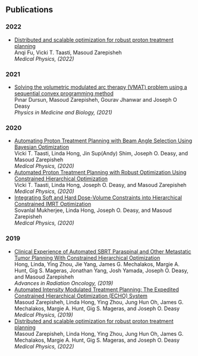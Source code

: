 ## Publications

<!-- ### Cancer Radiotherapy Optimization-->
### 2022
* [Distributed and scalable optimization for robust proton treatment planning](https://aapm.onlinelibrary.wiley.com/doi/10.1002/mp.15897)\
    Anqi Fu, Vicki T. Taasti, Masoud Zarepisheh\
    *Medical Physics, (2022)*
### 2021    
* [Solving the volumetric modulated arc therapy (VMAT) problem using a sequential convex programming method](https://iopscience.iop.org/article/10.1088/1361-6560/abee58/meta)\
    Pınar Dursun, Masoud Zarepisheh, Gourav Jhanwar and Joseph O Deasy\
    *Physics in Medicine and Biology, (2021)*
### 2020      
* [Automating Proton Treatment Planning with Beam Angle Selection Using Bayesian Optimization](https://aapm.onlinelibrary.wiley.com/doi/full/10.1002/mp.14215)\
    Vicki T. Taasti, Linda Hong, Jin Sup(Andy) Shim, Joseph O. Deasy, and Masoud Zarepisheh\
    *Medical Physics, (2020)*
* [Automated Proton Treatment Planning with Robust Optimization Using Constrained Hierarchical Optimization](https://aapm.onlinelibrary.wiley.com/doi/full/10.1002/mp.14148)\
    Vicki T. Taasti, Linda Hong, Joseph O. Deasy, and Masoud Zarepisheh\
    *Medical Physics, (2020)*    
* [Integrating Soft and Hard Dose-Volume Constraints into Hierarchical Constrained IMRT Optimization](https://www.sciencedirect.com/science/article/pii/S2452109419301691)\
    Sovanlal Mukherjee, Linda Hong, Joseph O. Deasy, and Masoud Zarepisheh\
    *Medical Physics, (2020)*
### 2019    
* [Clinical Experience of Automated SBRT Paraspinal and Other Metastatic Tumor Planning With Constrained Hierarchical Optimization](https://aapm.onlinelibrary.wiley.com/doi/10.1002/mp.15897)\
    Hong, Linda, Ying Zhou, Jie Yang, James G. Mechalakos, Margie A. Hunt, Gig S. Mageras, Jonathan Yang, Josh Yamada, Joseph O. Deasy, and Masoud Zarepisheh\
    *Advances in Radiation Oncology, (2019)*
* [Automated Intensity Modulated Treatment Planning: The Expedited Constrained Hierarchical Optimization (ECHO) System](https://aapm.onlinelibrary.wiley.com/doi/full/10.1002/mp.13572)\
   Masoud Zarepisheh, Linda Hong, Ying Zhou, Jung Hun Oh, James G. Mechalakos, Margie A. Hunt, Gig S. Mageras, and Joseph O. Deasy\
    *Medical Physics, (2019)*        
* [Distributed and scalable optimization for robust proton treatment planning](https://aapm.onlinelibrary.wiley.com/doi/10.1002/mp.15897)\
    Masoud Zarepisheh, Linda Hong, Ying Zhou, Jung Hun Oh, James G. Mechalakos, Margie A. Hunt, Gig S. Mageras, and Joseph O. Deasy\
    *Medical Physics, (2022)* 
<!-- ### Multiple Criteria Optimization
* [Distributed and scalable optimization for robust proton treatment planning](https://aapm.onlinelibrary.wiley.com/doi/10.1002/mp.15897)\
    Anqi Fu, Vicki T. Taasti, Masoud Zarepisheh\
    *Medical Physics, (2022)* 
* [Distributed and scalable optimization for robust proton treatment planning](https://aapm.onlinelibrary.wiley.com/doi/10.1002/mp.15897)\
    Anqi Fu, Vicki T. Taasti, Masoud Zarepisheh\
    *Medical Physics, (2022)* 
### Data Envelopment Analysis   
* [Distributed and scalable optimization for robust proton treatment planning](https://aapm.onlinelibrary.wiley.com/doi/10.1002/mp.15897)\
    Anqi Fu, Vicki T. Taasti, Masoud Zarepisheh\
    *Medical Physics, (2022)* 
* [Distributed and scalable optimization for robust proton treatment planning](https://aapm.onlinelibrary.wiley.com/doi/10.1002/mp.15897)\
    Anqi Fu, Vicki T. Taasti, Masoud Zarepisheh\
    *Medical Physics, (2022)* -->
           


